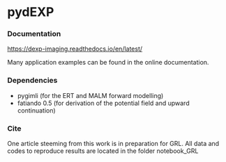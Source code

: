 # pydEXP
### Documentation

https://dexp-imaging.readthedocs.io/en/latest/

Many application examples can be found in the online documentation.

### Dependencies
- pygimli (for the ERT and MALM forward modelling)
- fatiando 0.5 (for derivation of the potential field and upward continuation)

### Cite

One article steeming from this work is in preparation for GRL. All data and codes to reproduce results are located in the folder notebook_GRL
